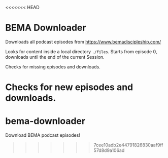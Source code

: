 <<<<<<< HEAD
# BEMA Downloader
Downloads all podcast episodes from https://www.bemadiscipleship.com/

Looks for content inside a local directory `./files`.
Starts from episode 0, downloads until the end of the current Session.

Checks for missing episodes and downloads.

Checks for new episodes and downloads.
=======
# bema-downloader
Download BEMA podcast episodes!
>>>>>>> 7cee10adb2e44791826830aaf9ff57d8d9a106ad
